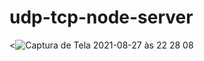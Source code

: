 # udp-tcp-node-server
<![Captura de Tela 2021-08-27 às 22 28 08](https://user-images.githubusercontent.com/17735245/131201934-be929a52-3ecb-4813-ab53-39e345395fe1.png)
